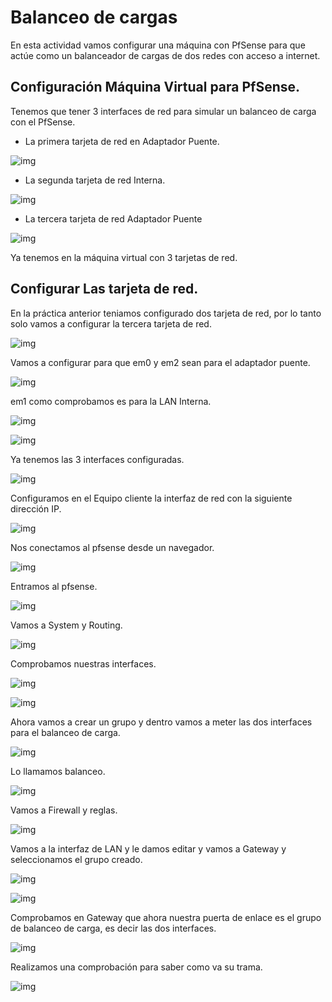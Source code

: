 # Balanceo de cargas

En esta actividad vamos configurar una máquina con PfSense para que actúe como un balanceador de cargas de dos redes con acceso a internet.

## Configuración Máquina Virtual para PfSense.

Tenemos que tener 3 interfaces de red para simular un balanceo de carga con el PfSense.

  *  La primera tarjeta de red en Adaptador Puente.

  ![img](img/001.png)

  *  La segunda tarjeta de red Interna.

  ![img](img/002.png)

  *  La tercera tarjeta de red Adaptador Puente

  ![img](img/003.png)

Ya tenemos en la máquina virtual con 3 tarjetas de red.

## Configurar Las tarjeta de red.

En la práctica anterior teniamos configurado dos tarjeta de red, por lo tanto solo vamos a configurar la tercera tarjeta de red.

![img](img/005.png)

Vamos a configurar para que em0 y em2 sean para el adaptador puente.

![img](img/006.png)

em1 como comprobamos es para la LAN Interna.

![img](img/007.png)

![img](img/008.png)

Ya tenemos las 3 interfaces configuradas.

![img](img/009.png)

Configuramos en el Equipo cliente la interfaz de red con la siguiente dirección IP.

![img](img/011.png)

Nos conectamos al pfsense desde un navegador.

![img](img/012.png)

Entramos al pfsense.

![img](img/013.png)

Vamos a System y Routing.

![img](img/014.png)

Comprobamos nuestras interfaces.

![img](img/015.png)

![img](img/016.png)

Ahora vamos a crear un grupo y dentro vamos a meter las dos interfaces para el balanceo de carga.

![img](img/017.png)

Lo llamamos balanceo.

![img](img/018.png)

Vamos a Firewall y reglas.

![img](img/019.png)

Vamos a la interfaz de LAN y le damos editar y vamos a Gateway y seleccionamos el grupo creado.

![img](img/020.png)

![img](img/021.png)

Comprobamos en Gateway que ahora nuestra puerta de enlace es el grupo de balanceo de carga, es decir las dos interfaces.

![img](img/022.png)

Realizamos una comprobación para saber como va su trama.

![img](img/023.png)
